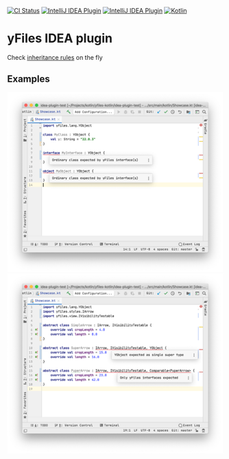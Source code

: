 [![CI Status](https://github.com/turansky/yfiles-kotlin/workflows/idea%20plugin/badge.svg)](https://github.com/turansky/yfiles-kotlin/actions)
[![IntelliJ IDEA Plugin](https://img.shields.io/jetbrains/plugin/v/13384-yfiles?label=plugin&logo=intellij-idea)](https://plugins.jetbrains.com/plugin/13384-yfiles/)
[![IntelliJ IDEA Plugin](https://img.shields.io/jetbrains/plugin/d/13384-yfiles?logo=intellij-idea)](https://plugins.jetbrains.com/plugin/13384-yfiles/)
[![Kotlin](https://img.shields.io/badge/kotlin-1.3.72-blue.svg?logo=kotlin)](http://kotlinlang.org)

# yFiles IDEA plugin
Check [inheritance rules](../gradle-plugin) on the fly

## Examples
![Example #1](assets/class-interface-object.png)
![Example #2](assets/interface-combinations.png)

